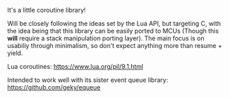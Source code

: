 It's a little coroutine library!

Will be closely following the ideas set by the Lua API, but targeting C, with
the idea being that this library can be easily ported to MCUs (Though this
**will** require a stack manipulation porting layer). The main focus is on
usabiliy through minimalism, so don't expect anything more than resume + yield.

Lua coroutines: https://www.lua.org/pil/9.1.html

Intended to work well with its sister event queue library:
https://github.com/geky/equeue

